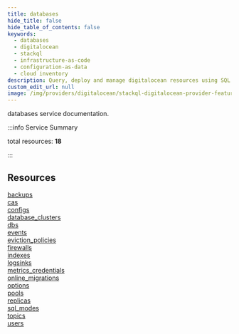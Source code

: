 ```yaml
---
title: databases
hide_title: false
hide_table_of_contents: false
keywords:
  - databases
  - digitalocean
  - stackql
  - infrastructure-as-code
  - configuration-as-data
  - cloud inventory
description: Query, deploy and manage digitalocean resources using SQL
custom_edit_url: null
image: /img/providers/digitalocean/stackql-digitalocean-provider-featured-image.png
---
```


databases service documentation.

:::info Service Summary

<div class="row">
<div class="providerDocColumn">
<span>total resources:&nbsp;<b>18</b></span><br />
</div>
</div>

:::

## Resources
<div class="row">
<div class="providerDocColumn">
<a href="/providers/digitalocean/databases/backups/">backups</a><br />
<a href="/providers/digitalocean/databases/cas/">cas</a><br />
<a href="/providers/digitalocean/databases/configs/">configs</a><br />
<a href="/providers/digitalocean/databases/database_clusters/">database_clusters</a><br />
<a href="/providers/digitalocean/databases/dbs/">dbs</a><br />
<a href="/providers/digitalocean/databases/events/">events</a><br />
<a href="/providers/digitalocean/databases/eviction_policies/">eviction_policies</a><br />
<a href="/providers/digitalocean/databases/firewalls/">firewalls</a><br />
<a href="/providers/digitalocean/databases/indexes/">indexes</a>
</div>
<div class="providerDocColumn">
<a href="/providers/digitalocean/databases/logsinks/">logsinks</a><br />
<a href="/providers/digitalocean/databases/metrics_credentials/">metrics_credentials</a><br />
<a href="/providers/digitalocean/databases/online_migrations/">online_migrations</a><br />
<a href="/providers/digitalocean/databases/options/">options</a><br />
<a href="/providers/digitalocean/databases/pools/">pools</a><br />
<a href="/providers/digitalocean/databases/replicas/">replicas</a><br />
<a href="/providers/digitalocean/databases/sql_modes/">sql_modes</a><br />
<a href="/providers/digitalocean/databases/topics/">topics</a><br />
<a href="/providers/digitalocean/databases/users/">users</a>
</div>
</div>